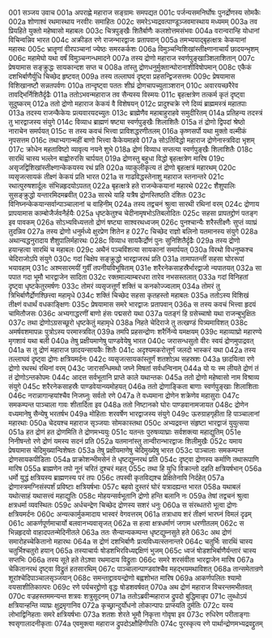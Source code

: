 001	सञ्जय उवाच
001a	अपराह्णे महाराज सङ्ग्रामः समपद्यत
001c	पर्जन्यसमनिर्घोषः पुनर्द्रोणस्य सोमकैः
002a	शोणाश्वं रथमास्थाय नरवीरः समाहितः
002c	समरेऽभ्यद्रवत्पाण्डूञ्जवमास्थाय मध्यमम्
003a	तव प्रियहिते युक्तो महेष्वासो महाबलः
003c	चित्रपुङ्खैः शितैर्बाणैः कलशोत्तमसंभवः
004a	वरान्वरान्हि योधानां विचिन्वन्निव भारत
004c	अक्रीडत रणे राजन्भारद्वाजः प्रतापवान्
005a	तमभ्ययाद्बृहत्क्षत्रः केकयानां महारथः
005c	भ्रातॄणां वीरपञ्चानां ज्येष्ठः समरकर्कशः
006a	विमुञ्चन्विशिखांस्तीक्ष्णानाचार्यं छादयन्भृशम्
006c	महामेघो यथा वर्षं विमुञ्चन्गन्धमादने
007a	तस्य द्रोणो महाराज स्वर्णपुङ्खाञ्शिलाशितान्
007c	प्रेषयामास सङ्क्रुद्धः सायकान्दश सप्त च
008a	तांस्तु द्रोणधनुर्मुक्तान्घोरानाशीविषोपमान्
008c	एकैकं दशभिर्बाणैर्युधि चिच्छेद हृष्टवत्
009a	तस्य तल्लाघवं दृष्ट्वा प्रहसन्द्विजसत्तमः
009c	प्रेषयामास विशिखानष्टौ सन्नतपर्वणः
010a	तान्दृष्ट्वा पततः शीघ्रं द्रोणचापच्युताञ्शरान्
010c	अवारयच्छरैरेव तावद्भिर्निशितैर्दृढैः
011a	ततोऽभवन्महाराज तव सैन्यस्य विस्मयः
011c	बृहत्क्षत्रेण तत्कर्म कृतं दृष्ट्वा सुदुष्करम्
012a	ततो द्रोणो महाराज केकयं वै विशेषयन्
012c	प्रादुश्चक्रे रणे दिव्यं ब्राह्ममस्त्रं महातपाः
013a	तदस्य राजन्कैकेयः प्रत्यवारयदच्युतः
013c	ब्राह्मेणैव महाबाहुराहवे समुदीरितम्
014a	प्रतिहन्य तदस्त्रं तु भारद्वाजस्य संयुगे
014c	विव्याध ब्राह्मणं षष्ट्या स्वर्णपुङ्खैः शिलाशितैः
015a	तं द्रोणो द्विपदां श्रेष्ठो नाराचेन समर्पयत्
015c	स तस्य कवचं भित्त्वा प्राविशद्धरणीतलम्
016a	कृष्णसर्पो यथा मुक्तो वल्मीकं नृपसत्तम
016c	तथाभ्यगान्महीं बाणो भित्त्वा कैकेयमाहवे
017a	सोऽतिविद्धो महाराज द्रोणेनास्त्रविदा भृशम्
017c	क्रोधेन महताविष्टो व्यावृत्य नयने शुभे
018a	द्रोणं विव्याध सप्तत्या स्वर्णपुङ्खैः शिलाशितैः
018c	सारथिं चास्य भल्लेन बाह्वोरुरसि चार्पयत्
019a	द्रोणस्तु बहुधा विद्धो बृहत्क्षत्रेण मारिष
019c	असृजद्विशिखांस्तीक्ष्णान्केकयस्य रथं प्रति
020a	व्याकुलीकृत्य तं द्रोणो बृहत्क्षत्रं महारथम्
020c	व्यसृजत्सायकं तीक्ष्णं केकयं प्रति भारत
021a	स गाढविद्धस्तेनाशु महाराज स्तनान्तरे
021c	रथात्पुरुषशार्दूलः संभिन्नहृदयोऽपतत्
022a	बृहत्क्षत्रे हते राजन्केकयानां महारथे
022c	शैशुपालिः सुसङ्क्रुद्धो यन्तारमिदमब्रवीत्
023a	सारथे याहि यत्रैष द्रोणस्तिष्ठति दंशितः
023c	विनिघ्नन्केकयान्सर्वान्पाञ्चालानां च वाहिनीम्
024a	तस्य तद्वचनं श्रुत्वा सारथी रथिनां वरम्
024c	द्रोणाय प्रापयामास काम्बोजैर्जवनैर्हयैः
025a	धृष्टकेतुश्च चेदीनामृषभोऽतिबलोदितः
025c	सहसा प्रापतद्द्रोणं पतङ्ग इव पावकम्
026a	सोऽभ्यविध्यत्ततो द्रोणं षष्ट्या साश्वरथध्वजम्
026c	पुनश्चान्यैः शरैस्तीक्ष्णैः सुप्तं व्याघ्रं तुदन्निव
027a	तस्य द्रोणो धनुर्मध्ये क्षुरप्रेण शितेन ह
027c	चिच्छेद राज्ञो बलिनो यतमानस्य संयुगे
028a	अथान्यद्धनुरादाय शैशुपालिर्महारथः
028c	विव्याध सायकैर्द्रोणं पुनः सुनिशितैर्दृढैः
029a	तस्य द्रोणो हयान्हत्वा सारथिं च महाबलः
029c	अथैनं पञ्चविंशत्या सायकानां समार्पयत्
030a	विरथो विधनुष्कश्च चेदिराजोऽपि संयुगे
030c	गदां चिक्षेप सङ्क्रुद्धो भारद्वाजरथं प्रति
031a	तामापतन्तीं सहसा घोररूपां भयावहाम्
031c	अश्मसारमयीं गुर्वीं तपनीयविभूषिताम्
031e	शरैरनेकसाहस्रैर्भारद्वाजो न्यपातयत्
032a	सा पपात गदा भूमौ भारद्वाजेन सादिता
032c	रक्तमाल्याम्बरधरा तारेव नभसस्तलात्
033a	गदां विनिहतां दृष्ट्वा धृष्टकेतुरमर्षणः
033c	तोमरं व्यसृजत्तूर्णं शक्तिं च कनकोज्ज्वलाम्
034a	तोमरं तु त्रिभिर्बाणैर्द्रोणश्छित्त्वा महामृधे
034c	शक्तिं चिच्छेद सहसा कृतहस्तो महाबलः
035a	ततोऽस्य विशिखं तीक्ष्णं वधार्थं वधकाङ्क्षिणः
035c	प्रेषयामास समरे भारद्वाजः प्रतापवान्
036a	स तस्य कवचं भित्त्वा हृदयं चामितौजसः
036c	अभ्यगाद्धरणीं बाणो हंसः पद्मसरो यथा
037a	पतङ्गं हि ग्रसेच्चाषो यथा राजन्बुभुक्षितः
037c	तथा द्रोणोऽग्रसच्छूरो धृष्टकेतुं महामृधे
038a	निहते चेदिराजे तु तत्खण्डं पित्र्यमाविशत्
038c	अमर्षवशमापन्नः पुत्रोऽस्य परमास्त्रवित्
039a	तमपि प्रहसन्द्रोणः शरैर्निन्ये यमक्षयम्
039c	महाव्याघ्रो महारण्ये मृगशावं यथा बली
040a	तेषु प्रक्षीयमाणेषु पाण्डवेयेषु भारत
040c	जरासन्धसुतो वीरः स्वयं द्रोणमुपाद्रवत्
041a	स तु द्रोणं महाराज छादयन्सायकैः शितैः
041c	अदृश्यमकरोत्तूर्णं जलदो भास्करं यथा
042a	तस्य तल्लाघवं दृष्ट्वा द्रोणः क्षत्रियमर्दनः
042c	व्यसृजत्सायकांस्तूर्णं शतशोऽथ सहस्रशः
043a	छादयित्वा रणे द्रोणो रथस्थं रथिनां वरम्
043c	जारासन्धिमथो जघ्ने मिषतां सर्वधन्विनाम्
044a	यो यः स्म लीयते द्रोणं तं तं द्रोणोऽन्तकोपमः
044c	आदत्त सर्वभूतानि प्राप्ते काले यथान्तकः
045a	ततो द्रोणो महेष्वासो नाम विश्राव्य संयुगे
045c	शरैरनेकसाहस्रैः पाण्डवेयान्व्यमोहयत्
046a	ततो द्रोणाङ्किता बाणाः स्वर्णपुङ्खाः शिलाशिताः
046c	नरान्नागान्हयांश्चैव निजघ्नुः सर्वतो रणे
047a	ते वध्यमाना द्रोणेन शक्रेणेव महासुराः
047c	समकम्पन्त पाञ्चाला गावः शीतार्दिता इव
048a	ततो निष्टानको घोरः पाण्डवानामजायत
048c	द्रोणेन वध्यमानेषु सैन्येषु भरतर्षभ
049a	मोहिताः शरवर्षेण भारद्वाजस्य संयुगे
049c	ऊरुग्राहगृहीता हि पाञ्चालानां महारथाः
050a	चेदयश्च महाराज सृञ्जयाः सोमकास्तथा
050c	अभ्यद्रवन्त संहृष्टा भारद्वाजं युयुत्सया
051a	हत द्रोणं हत द्रोणमिति ते द्रोणमभ्ययुः
051c	यतन्तः पुरुषव्याघ्राः सर्वशक्त्या महाद्युतिम्
051e	निनीषन्तो रणे द्रोणं यमस्य सदनं प्रति
052a	यतमानांस्तु तान्वीरान्भारद्वाजः शिलीमुखैः
052c	यमाय प्रेषयामास चेदिमुख्यान्विशेषतः
053a	तेषु प्रक्षीयमाणेषु चेदिमुख्येषु भारत
053c	पाञ्चालाः समकम्पन्त द्रोणसायकपीडिताः
054a	प्राक्रोशन्भीमसेनं ते धृष्टद्युम्नरथं प्रति
054c	दृष्ट्वा द्रोणस्य कर्माणि तथारूपाणि मारिष
055a	ब्राह्मणेन तपो नूनं चरितं दुश्चरं महत्
055c	तथा हि युधि विक्रान्तो दहति क्षत्रियर्षभान्
056a	धर्मो युद्धं क्षत्रियस्य ब्राह्मणस्य परं तपः
056c	तपस्वी कृतविद्यश्च प्रेक्षितेनापि निर्दहेत्
057a	द्रोणास्त्रमग्निसंस्पर्शं प्रविष्टाः क्षत्रियर्षभाः
057c	बहवो दुस्तरं घोरं यत्रादह्यन्त भारत
058a	यथाबलं यथोत्साहं यथासत्त्वं महाद्युतिः
058c	मोहयन्सर्वभूतानि द्रोणो हन्ति बलानि नः
059a	तेषां तद्वचनं श्रुत्वा क्षत्रधर्मा व्यवस्थितः
059c	अर्धचन्द्रेण चिच्छेद द्रोणस्य सशरं धनुः
060a	स संरब्धतरो भूत्वा द्रोणः क्षत्रियमर्दनः
060c	अन्यत्कार्मुकमादाय भास्वरं वेगवत्तरम्
061a	तत्राधाय शरं तीक्ष्णं भारघ्नं विमलं दृढम्
061c	आकर्णपूर्णमाचार्यो बलवानभ्यवासृजत्
062a	स हत्वा क्षत्रधर्माणं जगाम धरणीतलम्
062c	स भिन्नहृदयो वाहादपतन्मेदिनीतले
063a	ततः सैन्यान्यकम्पन्त धृष्टद्युम्नसुते हते
063c	अथ द्रोणं समारोहच्चेकितानो महारथः
064a	स द्रोणं दशभिर्बाणैः प्रत्यविध्यत्स्तनान्तरे
064c	चतुर्भिः सारथिं चास्य चतुर्भिश्चतुरो हयान्
065a	तस्याचार्यः षोडशभिरविध्यद्दक्षिणं भुजम्
065c	ध्वजं षोडशभिर्बाणैर्यन्तारं चास्य सप्तभिः
066a	तस्य सूते हते तेऽश्वा रथमादाय विद्रुताः
066c	समरे शरसंवीता भारद्वाजेन मारिष
067a	चेकितानरथं दृष्ट्वा विद्रुतं हतसारथिम्
067c	पाञ्चालान्पाण्डवांश्चैव महद्भयमथाविशत्
068a	तान्समेतान्रणे शूरांश्चेदिपाञ्चालसृञ्जयान्
068c	समन्ताद्द्रावयन्द्रोणो बह्वशोभत मारिष
069a	आकर्णपलितः श्यामो वयसाशीतिकात्परः
069c	रणे पर्यचरद्द्रोणो वृद्धः षोडशवर्षवत्
070a	अथ द्रोणं महाराज विचरन्तमभीतवत्
070c	वज्रहस्तममन्यन्त शत्रवः शत्रुसूदनम्
071a	ततोऽब्रवीन्महाराज द्रुपदो बुद्धिमान्नृप
071c	लुब्धोऽयं क्षत्रियान्हन्ति व्याघ्रः क्षुद्रमृगानिव
072a	कृच्छ्रान्दुर्योधनो लोकान्पापः प्राप्स्यति दुर्मतिः
072c	यस्य लोभाद्विनिहताः समरे क्षत्रियर्षभाः
073a	शतशः शेरते भूमौ निकृत्ता गोवृषा इव
073c	रुधिरेण परीताङ्गाः श्वसृगालादनीकृताः
074a	एवमुक्त्वा महाराज द्रुपदोऽक्षौहिणीपतिः
074c	पुरस्कृत्य रणे पार्थान्द्रोणमभ्यद्रवद्द्रुतम्
